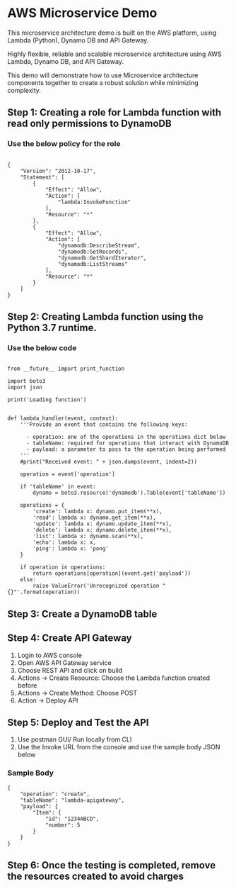 # AWS Microservice Demo

This microservice architecture demo is built on the AWS platform, using Lambda (Python), Dynamo DB and API Gateway.

Highly flexible, reliable and scalable microservice architecture using AWS Lambda, Dynamo DB, and API Gateway. 

This demo will demonstrate how to use Microservice architecture components together to create a robust solution while minimizing complexity.

## Step 1: Creating a role for Lambda function with read only permissions to DynamoDB

### Use the below policy for the role

```

{
    "Version": "2012-10-17",
    "Statement": [
        {
            "Effect": "Allow",
            "Action": [
                "lambda:InvokeFunction"
            ],
            "Resource": "*"
        },
        {
            "Effect": "Allow",
            "Action": [
                "dynamodb:DescribeStream",
                "dynamodb:GetRecords",
                "dynamodb:GetShardIterator",
                "dynamodb:ListStreams"
            ],
            "Resource": "*"
        }
    ]
}

```

## Step 2: Creating Lambda function using the Python 3.7 runtime.

### Use the below code

```

from __future__ import print_function

import boto3
import json

print('Loading function')


def lambda_handler(event, context):
    '''Provide an event that contains the following keys:

      - operation: one of the operations in the operations dict below
      - tableName: required for operations that interact with DynamoDB
      - payload: a parameter to pass to the operation being performed
    '''
    #print("Received event: " + json.dumps(event, indent=2))

    operation = event['operation']

    if 'tableName' in event:
        dynamo = boto3.resource('dynamodb').Table(event['tableName'])

    operations = {
        'create': lambda x: dynamo.put_item(**x),
        'read': lambda x: dynamo.get_item(**x),
        'update': lambda x: dynamo.update_item(**x),
        'delete': lambda x: dynamo.delete_item(**x),
        'list': lambda x: dynamo.scan(**x),
        'echo': lambda x: x,
        'ping': lambda x: 'pong'
    }

    if operation in operations:
        return operations[operation](event.get('payload'))
    else:
        raise ValueError('Unrecognized operation "{}"'.format(operation))

```        

## Step 3: Create a DynamoDB table



## Step 4: Create API Gateway

1. Login to AWS console
2. Open AWS API Gateway service
3. Choose REST API and click on build
4. Actions -> Create Resource: Choose the Lambda function created before
5. Actions -> Create Method: Choose POST
6. Action -> Deploy API

## Step 5: Deploy and Test the API

1. Use postman GUI/ Run locally from CLI
2. Use the Invoke URL from the console and use the sample body JSON below

### Sample Body 

```
{
    "operation": "create",
    "tableName": "lambda-apigateway",
    "payload": {
        "Item": {
            "id": "1234ABCD",
            "number": 5
        }
    }
}

```
## Step 6: Once the testing is completed, remove the resources created to avoid charges

